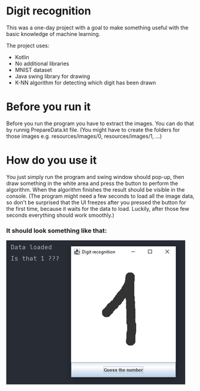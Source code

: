 # Digit recognition

This was a one-day project with a goal to make something useful with the basic 
knowledge of machine learning. 

The project uses:
 - Kotlin
 - No additional libraries
 - MNIST dataset
 - Java swing library for drawing
 - K-NN algorithm for detecting which digit has been drawn

# Before you run it
Before you run the program you have to extract the images. You can do that by runnig PrepareData.kt file.
(You might have to create the folders for those images e.g. resources/images/0, resources/images/1, ...)

# How do you use it
You just simply run the program and swing window should pop-up, then draw something
in the white area and press the button to perform the algorithm. When the algorithm finishes
the result should be visible in the console. (The program might need a few seconds to load all the image data,
so don't be surprised that the UI freezes after you pressed the button for the first time, because it waits for the data to load.
Luckily, after those few seconds everything should work smoothly.)

### It should look something like that:

![Example](./resources/screenshot.PNG)
